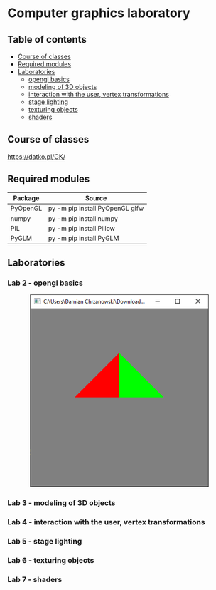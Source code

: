 # Computer graphics laboratory

## Table of contents
	
- [Course of classes](#info)
- [Required modules](#modules)
- [Laboratories](#labs)
	* [opengl basics](#lab2)
	* [modeling of 3D objects](#lab3)
	* [interaction with the user, vertex transformations](#lab4)
	* [stage lighting](#lab5)
	* [texturing objects](#lab6)
	* [shaders](#lab7)
	
<a name="info"></a>
## Course of classes

https://datko.pl/GK/
	
<a name="modules"></a>
## Required modules

| Package | Source |
| ------ | ------ |
| PyOpenGL | py -m pip install PyOpenGL glfw |
| numpy | py -m pip install numpy |
| PIL | py -m pip install Pillow |
| PyGLM | py -m pip install PyGLM | 

<a name="appview"></a>
## Laboratories

<a name="lab2"></a>
### Lab 2 - opengl basics

<p align="center">
	<img src="https://github.com/DamianChrzanowski/Computer-graphics/raw/master/screenshots/lab2.png"/>
</p>

<a name="lab"></a>
### Lab 3 - modeling of 3D objects

<a name="lab"></a>
### Lab 4 - interaction with the user, vertex transformations

<a name="lab"></a>
### Lab 5 - stage lighting

<a name="lab"></a>
### Lab 6 - texturing objects

<a name="lab"></a>
### Lab 7 - shaders
